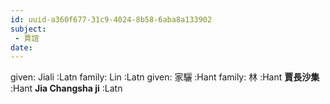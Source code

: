 ```yaml
---
id: uuid-a360f677-31c9-4024-8b58-6aba8a133902
subject: 
 - 賈誼
date: 
---
```


given: Jiali :Latn
family: Lin :Latn
given: 家驪 :Hant
family: 林 :Hant
**賈長沙集** :Hant
**Jia Changsha ji** :Latn